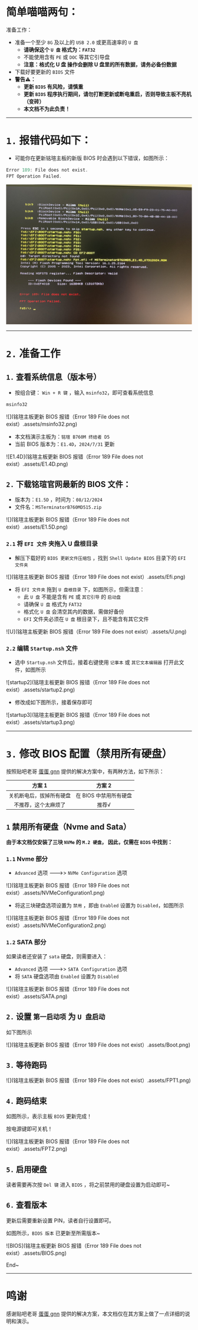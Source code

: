 # 简单喵喵两句：

准备工作：

+ 准备一个至少 `8G` 及以上的 `USB 2.0` 或更高速率的 `U 盘`
  + **请确保这个 `U 盘` 格式为：`FAT32`**
  + 不能使用含有 `PE` 或 `DOC` 等其它引导盘
  + **注意：格式化 U 盘 操作会删除 U 盘里的所有数据，请务必备份数据**
+ 下载好要更新的 `BIOS` 文件
+ **警告⚠：**
  + **更新 `BIOS` 有风险，请慎重**
  + **更新 `BIOS` 程序执行期间，请勿打断更新或断电重启，否则导致主板不亮机（变砖）**
  + **本文档不为此负责！**

***

# `1.` 报错代码如下：

+ 可能你在更新铭瑄主板的新版 BIOS 时会遇到以下错误，如图所示：

```c
Error 189: File does not exist.
FPT Operation Failed.
```

![](https://github.com/wenyushu/MaxSun_Updating_BIOS_Error_189/blob/main/Iamge/189.png)

***

# `2.` 准备工作

## `1.` 查看系统信息（版本号）

+ 按组合键： `Win + R 键` ，输入 `msinfo32`，即可查看系统信息

```cmd
msinfo32
```

![](铭瑄主板更新 BIOS 报错（Error 189 File does not exist）.assets/msinfo32.png)

+ 本文档演示主板为：`铭瑄 B760M 终结者 D5` 
+ 当前 BIOS 版本为：`E1.4D`，`2024/7/31` 更新

![E1.4D](铭瑄主板更新 BIOS 报错（Error 189 File does not exist）.assets/E1.4D.png)

## `2.` 下载铭瑄官网最新的 BIOS 文件：

+ 版本为：`E1.5D` ，时间为：`08/12/2024`
+ 文件名：`MSTerminatorB760MD515.zip`

![](铭瑄主板更新 BIOS 报错（Error 189 File does not exist）.assets/E1.5D.png)

### `2.1` 将 `EFI 文件` 夹拖入 U 盘根目录

+ 解压下载好的 `BIOS 更新文件压缩包` ，找到 `Shell Update BIOS` 目录下的 `EFI 文件夹`

![](铭瑄主板更新 BIOS 报错（Error 189 File does not exist）.assets/Efi.png)

+ 将 `EFI 文件夹` 拖到 `U 盘根目录` 下，如图所示，但需注意：
  + 此 `U 盘` 不能是含有 `PE` 或 `其它引导` 的 `启动盘`
  + 请确保 `U 盘`  格式为 `FAT32`
  + 格式化 `U 盘` 会清空其内的数据，需做好备份
  + `EFI` 文件夹必须在 `U 盘` 根目录下，且不能含有其它文件

![U](铭瑄主板更新 BIOS 报错（Error 189 File does not exist）.assets/U.png)

### `2.2` 编辑 `Startup.nsh` 文件

+ 选中 `Startup.nsh` 文件后，接着右键使用 `记事本` 或 `其它文本编辑器` 打开此文件，如图所示

![startup2](铭瑄主板更新 BIOS 报错（Error 189 File does not exist）.assets/startup2.png)

+ 修改成如下图所示，接着保存即可

![startup3](铭瑄主板更新 BIOS 报错（Error 189 File does not exist）.assets/startup3.png)

***

# `3.` 修改 BIOS 配置（禁用所有硬盘）

按照贴吧老哥 [蛋蛋 gnn](https://tieba.baidu.com/p/7884241319) 提供的解决方案中，有两种方法，如下所示：

|          方案 1          |         方案 2         |
| :----------------------: | :--------------------: |
| 关机断电后，拔掉所有硬盘 | 在 BIOS 中禁用所有硬盘 |
|   不推荐，这个太麻烦了   |         推荐√          |

## `1` 禁用所有硬盘（Nvme and Sata）

**由于本文档仅安装了三块 `NVMe` 的 `M.2 硬盘`， 因此，仅需在 `BIOS` 中找到：**

### `1.1` Nvme 部分

+  `Advanced` 选项 --->> `NVMe Configuration` 选项

![](铭瑄主板更新 BIOS 报错（Error 189 File does not exist）.assets/NVMeConfiguration1.png)

+ 将这三块硬盘选项设置为 `禁用` ，即由 `Enabled` 设置为 `Disabled`，如图所示 

![](铭瑄主板更新 BIOS 报错（Error 189 File does not exist）.assets/NVMeConfiguration2.png)

### `1.2` SATA 部分 

如果读者还安装了 `sata` 硬盘，则需要进入：

+ `Advanced` 选项 --->> `SATA Configuration` 选项
+ 将 `SATA` 硬盘选项由 `Enabled` 设置为 `Disabled`

![](铭瑄主板更新 BIOS 报错（Error 189 File does not exist）.assets/SATA.png)

## `2.` 设置 `第一启动项` 为 `U 盘启动`

如下图所示

![](铭瑄主板更新 BIOS 报错（Error 189 File does not exist）.assets/Boot.png)

## `3.` 等待跑码

![](铭瑄主板更新 BIOS 报错（Error 189 File does not exist）.assets/FPT1.png)

## `4.` 跑码结束

如图所示，表示主板 `BIOS` 更新完成！

按电源键即可关机！

![](铭瑄主板更新 BIOS 报错（Error 189 File does not exist）.assets/FPT2.png)

## `5.` 启用硬盘

读者需要再次按 `Del 键` 进入 `BIOS` ，将之前禁用的硬盘设置为启动即可~

## `6.` 查看版本 

更新后需要重新设置 PIN，读者自行设置即可。

如图所示，`BIOS 版本` 已更新至所需版本~

![BIOS](铭瑄主板更新 BIOS 报错（Error 189 File does not exist）.assets/BIOS.png)

End~

***

# 鸣谢

感谢贴吧老哥 [蛋蛋 gnn](https://tieba.baidu.com/p/7884241319) 提供的解决方案，本文档仅在其方案上做了一点详细的说明和演示。


